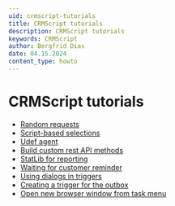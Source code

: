 ```yaml
---
uid: crmscript-tutorials
title: CRMScript tutorials
description: CRMScript tutorials
keywords: CRMScript
author: Bergfrid Dias
date: 04.15.2024
content_type: howto
---
```


# CRMScript tutorials

* [Random requests][1]
* [Script-based selections][2]
* [Udef agent][3]
* [Build custom rest API methods][4]
* [StatLib for reporting][5]
* [Waiting for customer reminder][6]
* [Using dialogs in triggers][7]
* [Creating a trigger for the outbox][8]
* [Open new browser window from task menu][9]

<!-- Referenced links -->
[1]: creating-lots-of-random-requests.md
[2]: script-based-selections.md
[3]: udef-agent.md
[4]: build-custom-rest-api-methods.md
[5]: using-crmscript-statlib-for-reporting.md
[6]: waiting-for-customer-status-with-reminders.md
[7]: using-dialogs-in-triggers.md
[8]: crmscript-trigger-outbox.md
[9]: open-external-company-from-task-menu.md
